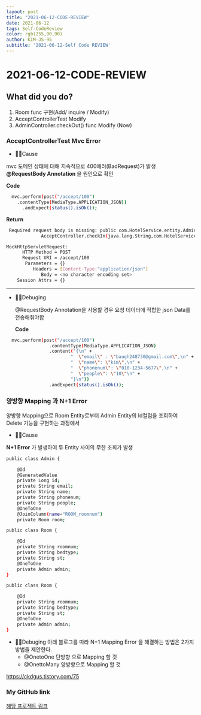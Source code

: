 ```yaml
---
layout: post
title: "2021-06-12-CODE-REVIEW"
date: 2021-06-12
tags: Self-CodeReview
color: rgb(255,90,90)
author: KIM-JS-95
subtitle: '2021-06-12-Self Code REVIEW'
---
```


# 2021-06-12-CODE-REVIEW

## What did you do?

1. Room func 구현(Add/ inquire / Modify)
2. AcceptControllerTest Modify
3. AdminController.checkOut() func Modify (Now)


### AcceptControllerTest Mvc Error

*  🤦‍♂Cause

mvc 도메인 상태에 대해 지속적으로 400에러(BadRequest)가 발생
<b> @RequestBody Annotation </b> 을 원인으로 확인 

 <b>Code</b>
```bash
  mvc.perform(post("/accept/100")
    .contentType(MediaType.APPLICATION_JSON))
      .andExpect(status().isOk());
```


<b>Return</b>
```bash
 Required request body is missing: public com.HotelService.entity.Admin com.HotelService.controller.
             AcceptController.checkIn(java.lang.String,com.HotelService.entity.AcceptDTO

MockHttpServletRequest:
      HTTP Method = POST
      Request URI = /accept/100
       Parameters = {}
          Headers = [Content-Type:"application/json"]
             Body = <no character encoding set>
    Session Attrs = {}

```

---
* 🙆‍♂Debuging
  
  @RequestBody Annotation을 사용할 경우 요청 데이터에 적합한 json Data를 전송해줘야함
  

  <b>Code</b>
```bash
  mvc.perform(post("/accept/100")
                .contentType(MediaType.APPLICATION_JSON)
                .content("{\n" +
                        "  \"email\" : \"baugh248730@gmail.com\",\n" +
                        "  \"name\": \"kim\",\n" +
                        "  \"phonenum\": \"010-1234-5677\",\n" +
                        "  \"people\": \"10\"\n" +
                        "}\n"))
                .andExpect(status().isOk());
```


### 양방향 Mapping 과 N+1 Error
양방향 Mapping으로 Room Entity로부터 Admin Entity의 Id컬럼을 조회하여 Delete 기능을 구현하는 과정에서

*  🤦‍♂Cause

<b> N+1 Error</b> 가 발생하여 두 Entity 사이의 무한 조회가 발생  

```bash
public class Admin {

    @Id
    @GeneratedValue
    private Long id;
    private String email;
    private String name;
    private String phonenum;
    private String people;
    @OneToOne
    @JoinColumn(name="ROOM_roomnum")
    private Room room;

public class Room {

    @Id
    private String roomnum;
    private String bedtype;
    private String st;
    @OneToOne
    private Admin admin;
}
```

```bash
public class Room {

    @Id
    private String roomnum;
    private String bedtype;
    private String st;
    @OneToOne
    private Admin admin;
}

```
* 🙆‍♂Debuging
아래 블로그를 따라 N+1 Mapping Error 을 해결하는 방법은 2가지 방법을 제안한다.
  * @OnetoOne 단방향 으로 Mapping 할 것 
  * @OnettoMany 양방향으로 Mapping 할 것
  

https://ckdgus.tistory.com/75
### My GitHub link
[해당 프로젝트 링크](https://github.com/KIM-JS-95/AbstractCnS.git)